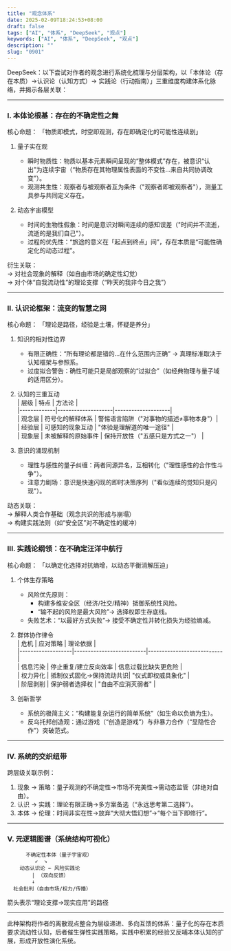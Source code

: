 ```yaml
---
title: "观念体系"
date: 2025-02-09T18:24:53+08:00
draft: false
tags: ["AI", "体系", "DeepSeek", "观点"]
keywords: ["AI", "体系", "DeepSeek", "观点"]
description: ""
slug: "0901"
---
```


DeepSeek：以下尝试对作者的观念进行系统化梳理与分层架构，以「本体论（存在本质）→认识论（认知方式）→ 实践论（行动指南）」三重维度构建体系化脉络，并揭示各层关联：

---

### I. 本体论根基：存在的不确定性之舞
核心命题： 「物质即模式，时空即观测，存在即确定化的可能性连续剧」

1. 量子实在观
   - 瞬时物质性：物质以基本元素瞬间呈现的“整体模式”存在，被意识“认出”为连续宇宙（“物质存在其物理属性表面的不变性…来自共同协调改变”）。  
   - 观测共生性：观察者与被观察者互为条件（"观察者即被观察者"），测量工具参与共同定义存在。  

2. 动态宇宙模型  
   - 时间的生物性假象：时间是意识对瞬间连续的感知误差（"时间并不流逝，流逝的是我们自己"）。  
   - 过程的优先性：“旅途的意义在「起点到终点」间”，存在本质是“可能性确定化的动态过程”。

衍生关联：  
→ 对社会现象的解释（如自由市场的确定性幻觉）  
→ 对个体“自我流动性”的理论支撑（“昨天的我非今日之我”）

---

### II. 认识论框架：流变的智慧之网
核心命题： 「理论是路径，经验是土壤，怀疑是养分」

1. 知识的相对性边界  
   - 有限正确性：“所有理论都是错的…在什么范围内正确” → 真理标准取决于认知框架与参照系。  
   - 过度拟合警告：确性可能只是局部观察的“过拟合”（如经典物理与量子域的适用区分）。  

2. 认知的三重互动  
   | 层级        | 特点               | 方法论             |  
   |-------------|--------------------|--------------------|  
   | 观念层  | 符号化的解释体系   | 警惕语言陷阱（"对事物的描述≠事物本身"）|  
   | 经验层  | 可感知的现象互动   | "体验是理解道的唯一途径" |  
   | 现象层  | 未被解释的原始事件 | 保持开放性（"五感只是方式之一"） |  

3. 意识的涌现机制  
   - 理性与感性的量子纠缠：两者同源异名，互相转化（"理性感性的合作性斗争"）。  
   - 注意力剧场：意识是快速闪现的即时决策序列（"看似连续的觉知只是闪现"）。  

动态关联：  
→ 解释人类合作基础（观念共识的形成与崩塌）  
→ 构建实践法则（如“安全区”对不确定性的缓冲）

---

### III. 实践论纲领：在不确定汪洋中航行
核心命题： 「以确定化选择对抗熵增，以动态平衡消解压迫」

1. 个体生存策略  
   - 风险优先原则：  
     - 构建多维安全区（经济/社交/精神）抵御系统性风险。  
     - “输不起的风险是最大风险”→ 选择权即生存底线。  
   - 失败艺术：“以最好方式失败”→ 接受不确定性并转化损失为经验熵减。  

2. 群体协作律令  
   | 危机              | 应对策略                 | 理论依据                  |  
   |-------------------|--------------------------|---------------------------|  
   | 信息污染      | 停止重复/建立反向效率    | 信息过载比缺失更危险      |  
   | 权力异化      | 抵制仪式固化→保持流动共识| "仪式即权威具象化"        |  
   | 阶层剥削      | 保护弱者选择权           | "自由不应消灭弱者"        |  

3. 创新哲学  
   - 系统的极简主义：“构建能复杂运行的简单系统”（如生命以负熵为生）。  
   - 反乌托邦创造观：通过游戏（“创造是游戏”）与非暴力合作（“显隐性合作”）突破范式。  

---

### IV. 系统的交织纽带
跨层级关联示例：  
1. 现象 → 策略：量子观测的不确定性→市场不完美性→需动态监管（非绝对自由）。  
2. 认识 → 实践：理论有限正确→多方案备选（“永远思考第二选择”）。  
3. 本体 → 伦理：时间非实在性→放弃“大彻大悟幻想”→“每个当下即修行”。  

---

### V. 元逻辑图谱（系统结构可视化）
```  
      不确定性本体（量子宇宙观）  
         ↙  ↘  
    动态认识论 ← 风险实践论  
        | （双向反馈）  
        ↓  
  社会批判（自由市场/权力/传播）
```  
箭头表示“理论支撑→现实应用”的路径

---

此种架构将作者的离散观点整合为层级递进、多向互馈的体系：量子化的存在本质要求流动性认知，后者催生弹性实践策略，实践中积累的经验又反哺本体认知的扩展，形成开放性演化系统。